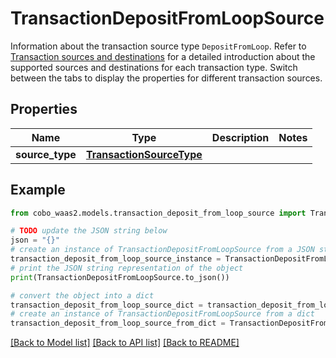 # TransactionDepositFromLoopSource

Information about the transaction source type `DepositFromLoop`. Refer to [Transaction sources and destinations](/v2/guides/transactions/sources-and-destinations) for a detailed introduction about the supported sources and destinations for each transaction type.  Switch between the tabs to display the properties for different transaction sources. 

## Properties

Name | Type | Description | Notes
------------ | ------------- | ------------- | -------------
**source_type** | [**TransactionSourceType**](TransactionSourceType.md) |  | 

## Example

```python
from cobo_waas2.models.transaction_deposit_from_loop_source import TransactionDepositFromLoopSource

# TODO update the JSON string below
json = "{}"
# create an instance of TransactionDepositFromLoopSource from a JSON string
transaction_deposit_from_loop_source_instance = TransactionDepositFromLoopSource.from_json(json)
# print the JSON string representation of the object
print(TransactionDepositFromLoopSource.to_json())

# convert the object into a dict
transaction_deposit_from_loop_source_dict = transaction_deposit_from_loop_source_instance.to_dict()
# create an instance of TransactionDepositFromLoopSource from a dict
transaction_deposit_from_loop_source_from_dict = TransactionDepositFromLoopSource.from_dict(transaction_deposit_from_loop_source_dict)
```
[[Back to Model list]](../README.md#documentation-for-models) [[Back to API list]](../README.md#documentation-for-api-endpoints) [[Back to README]](../README.md)


